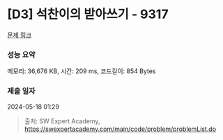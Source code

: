 # [D3] 석찬이의 받아쓰기 - 9317 

[문제 링크](https://swexpertacademy.com/main/code/problem/problemDetail.do?contestProbId=AW-hOY5KeEIDFAVg) 

### 성능 요약

메모리: 36,676 KB, 시간: 209 ms, 코드길이: 854 Bytes

### 제출 일자

2024-05-18 01:29



> 출처: SW Expert Academy, https://swexpertacademy.com/main/code/problem/problemList.do